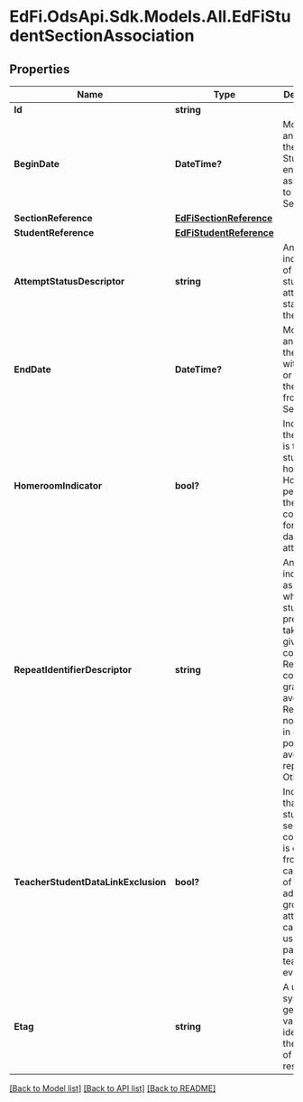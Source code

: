 # EdFi.OdsApi.Sdk.Models.All.EdFiStudentSectionAssociation
## Properties

Name | Type | Description | Notes
------------ | ------------- | ------------- | -------------
**Id** | **string** |  | 
**BeginDate** | **DateTime?** | Month, day, and year of the Student&#39;s entry or assignment to the Section. | 
**SectionReference** | [**EdFiSectionReference**](EdFiSectionReference.md) |  | 
**StudentReference** | [**EdFiStudentReference**](EdFiStudentReference.md) |  | 
**AttemptStatusDescriptor** | **string** | An indication of the student&#39;s attempt status for the section. | [optional] 
**EndDate** | **DateTime?** | Month, day, and year of the withdrawal or exit of the Student from the Section. | [optional] 
**HomeroomIndicator** | **bool?** | Indicates the Section is the student&#39;s homeroom. Homeroom period may the convention for taking daily attendance. | [optional] 
**RepeatIdentifierDescriptor** | **string** | An indication as to whether a student has previously taken a given course.          Repeated, counted in grade point average          Repeated, not counted in grade point average          Not repeated          Other. | [optional] 
**TeacherStudentDataLinkExclusion** | **bool?** | Indicates that the student-section combination is excluded from calculation of value-added or growth attribution calculations used for a particular teacher evaluation. | [optional] 
**Etag** | **string** | A unique system-generated value that identifies the version of the resource. | [optional] 

[[Back to Model list]](../README.md#documentation-for-models) [[Back to API list]](../README.md#documentation-for-api-endpoints) [[Back to README]](../README.md)

